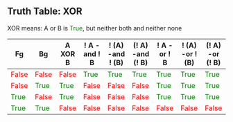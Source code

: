 

## Truth Table: XOR


XOR means: A or B is <span style='color:green;'>True</span>, but neither both and neither none

| Fg                                     | Bg                                     | A XOR B                                | ! A -and ! B                           | ! (A) -and ! (B)                       | (! A) -and (! B)                       | ! A -or ! B                            | ! (A) -or ! (B)                        | (! A) -or (! B)                        |
| -------------------------------------- | -------------------------------------- | -------------------------------------- | -------------------------------------- | -------------------------------------- | -------------------------------------- | -------------------------------------- | -------------------------------------- | -------------------------------------- |
| <span style='color:red;'>False</span>  | <span style='color:red;'>False</span>  | <span style='color:red;'>False</span>  | <span style='color:green;'>True</span> | <span style='color:green;'>True</span> | <span style='color:green;'>True</span> | <span style='color:green;'>True</span> | <span style='color:green;'>True</span> | <span style='color:green;'>True</span> |
| <span style='color:red;'>False</span>  | <span style='color:green;'>True</span> | <span style='color:green;'>True</span> | <span style='color:red;'>False</span>  | <span style='color:red;'>False</span>  | <span style='color:red;'>False</span>  | <span style='color:green;'>True</span> | <span style='color:green;'>True</span> | <span style='color:green;'>True</span> |
| <span style='color:green;'>True</span> | <span style='color:red;'>False</span>  | <span style='color:green;'>True</span> | <span style='color:red;'>False</span>  | <span style='color:red;'>False</span>  | <span style='color:red;'>False</span>  | <span style='color:green;'>True</span> | <span style='color:green;'>True</span> | <span style='color:green;'>True</span> |
| <span style='color:green;'>True</span> | <span style='color:green;'>True</span> | <span style='color:red;'>False</span>  | <span style='color:red;'>False</span>  | <span style='color:red;'>False</span>  | <span style='color:red;'>False</span>  | <span style='color:red;'>False</span>  | <span style='color:red;'>False</span>  | <span style='color:red;'>False</span>  |

